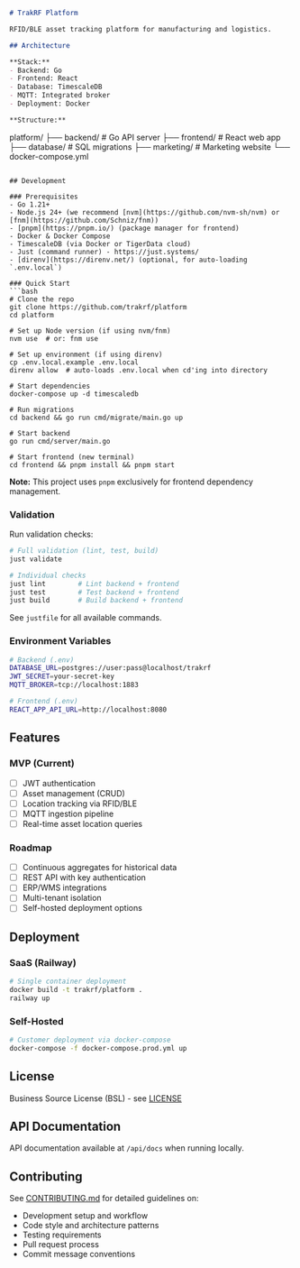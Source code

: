 ```markdown
# TrakRF Platform

RFID/BLE asset tracking platform for manufacturing and logistics.

## Architecture

**Stack:**
- Backend: Go
- Frontend: React
- Database: TimescaleDB
- MQTT: Integrated broker
- Deployment: Docker

**Structure:**
```
platform/
├── backend/         # Go API server
├── frontend/        # React web app
├── database/        # SQL migrations
├── marketing/       # Marketing website
└── docker-compose.yml
```

## Development

### Prerequisites
- Go 1.21+
- Node.js 24+ (we recommend [nvm](https://github.com/nvm-sh/nvm) or [fnm](https://github.com/Schniz/fnm))
- [pnpm](https://pnpm.io/) (package manager for frontend)
- Docker & Docker Compose
- TimescaleDB (via Docker or TigerData cloud)
- Just (command runner) - https://just.systems/
- [direnv](https://direnv.net/) (optional, for auto-loading `.env.local`)

### Quick Start
```bash
# Clone the repo
git clone https://github.com/trakrf/platform
cd platform

# Set up Node version (if using nvm/fnm)
nvm use  # or: fnm use

# Set up environment (if using direnv)
cp .env.local.example .env.local
direnv allow  # auto-loads .env.local when cd'ing into directory

# Start dependencies
docker-compose up -d timescaledb

# Run migrations
cd backend && go run cmd/migrate/main.go up

# Start backend
go run cmd/server/main.go

# Start frontend (new terminal)
cd frontend && pnpm install && pnpm start
```

**Note:** This project uses `pnpm` exclusively for frontend dependency management.

### Validation

Run validation checks:
```bash
# Full validation (lint, test, build)
just validate

# Individual checks
just lint        # Lint backend + frontend
just test        # Test backend + frontend
just build       # Build backend + frontend
```

See `justfile` for all available commands.

### Environment Variables
```bash
# Backend (.env)
DATABASE_URL=postgres://user:pass@localhost/trakrf
JWT_SECRET=your-secret-key
MQTT_BROKER=tcp://localhost:1883

# Frontend (.env)
REACT_APP_API_URL=http://localhost:8080
```

## Features

### MVP (Current)
- [ ] JWT authentication
- [ ] Asset management (CRUD)
- [ ] Location tracking via RFID/BLE
- [ ] MQTT ingestion pipeline
- [ ] Real-time asset location queries

### Roadmap
- [ ] Continuous aggregates for historical data
- [ ] REST API with key authentication
- [ ] ERP/WMS integrations
- [ ] Multi-tenant isolation
- [ ] Self-hosted deployment options

## Deployment

### SaaS (Railway)
```bash
# Single container deployment
docker build -t trakrf/platform .
railway up
```

### Self-Hosted
```bash
# Customer deployment via docker-compose
docker-compose -f docker-compose.prod.yml up
```

## License

Business Source License (BSL) - see [LICENSE](LICENSE)

## API Documentation

API documentation available at `/api/docs` when running locally.

## Contributing

See [CONTRIBUTING.md](CONTRIBUTING.md) for detailed guidelines on:
- Development setup and workflow
- Code style and architecture patterns
- Testing requirements
- Pull request process
- Commit message conventions

